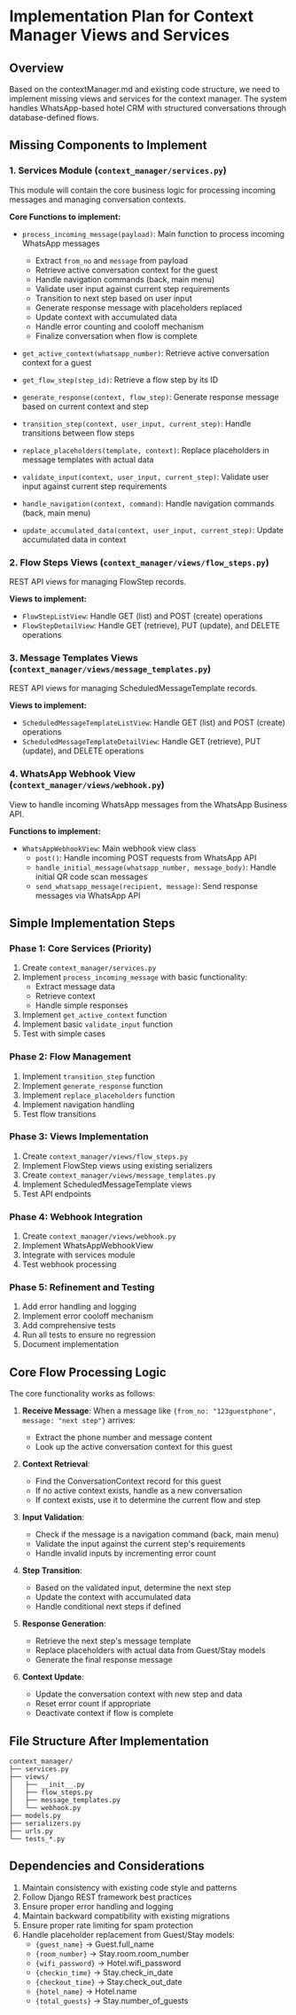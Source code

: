 # Implementation Plan for Context Manager Views and Services

## Overview
Based on the contextManager.md and existing code structure, we need to implement missing views and services for the context manager. The system handles WhatsApp-based hotel CRM with structured conversations through database-defined flows.

## Missing Components to Implement

### 1. Services Module (`context_manager/services.py`)
This module will contain the core business logic for processing incoming messages and managing conversation contexts.

**Core Functions to implement:**
- `process_incoming_message(payload)`: Main function to process incoming WhatsApp messages
  - Extract `from_no` and `message` from payload
  - Retrieve active conversation context for the guest
  - Handle navigation commands (back, main menu)
  - Validate user input against current step requirements
  - Transition to next step based on user input
  - Generate response message with placeholders replaced
  - Update context with accumulated data
  - Handle error counting and cooloff mechanism
  - Finalize conversation when flow is complete

- `get_active_context(whatsapp_number)`: Retrieve active conversation context for a guest
- `get_flow_step(step_id)`: Retrieve a flow step by its ID
- `generate_response(context, flow_step)`: Generate response message based on current context and step
- `transition_step(context, user_input, current_step)`: Handle transitions between flow steps
- `replace_placeholders(template, context)`: Replace placeholders in message templates with actual data
- `validate_input(context, user_input, current_step)`: Validate user input against current step requirements
- `handle_navigation(context, command)`: Handle navigation commands (back, main menu)
- `update_accumulated_data(context, user_input, current_step)`: Update accumulated data in context

### 2. Flow Steps Views (`context_manager/views/flow_steps.py`)
REST API views for managing FlowStep records.

**Views to implement:**
- `FlowStepListView`: Handle GET (list) and POST (create) operations
- `FlowStepDetailView`: Handle GET (retrieve), PUT (update), and DELETE operations

### 3. Message Templates Views (`context_manager/views/message_templates.py`)
REST API views for managing ScheduledMessageTemplate records.

**Views to implement:**
- `ScheduledMessageTemplateListView`: Handle GET (list) and POST (create) operations
- `ScheduledMessageTemplateDetailView`: Handle GET (retrieve), PUT (update), and DELETE operations

### 4. WhatsApp Webhook View (`context_manager/views/webhook.py`)
View to handle incoming WhatsApp messages from the WhatsApp Business API.

**Functions to implement:**
- `WhatsAppWebhookView`: Main webhook view class
  - `post()`: Handle incoming POST requests from WhatsApp API
  - `handle_initial_message(whatsapp_number, message_body)`: Handle initial QR code scan messages
  - `send_whatsapp_message(recipient, message)`: Send response messages via WhatsApp API

## Simple Implementation Steps

### Phase 1: Core Services (Priority)
1. Create `context_manager/services.py`
2. Implement `process_incoming_message` with basic functionality:
   - Extract message data
   - Retrieve context
   - Handle simple responses
3. Implement `get_active_context` function
4. Implement basic `validate_input` function
5. Test with simple cases

### Phase 2: Flow Management
1. Implement `transition_step` function
2. Implement `generate_response` function
3. Implement `replace_placeholders` function
4. Implement navigation handling
5. Test flow transitions

### Phase 3: Views Implementation
1. Create `context_manager/views/flow_steps.py`
2. Implement FlowStep views using existing serializers
3. Create `context_manager/views/message_templates.py`
4. Implement ScheduledMessageTemplate views
5. Test API endpoints

### Phase 4: Webhook Integration
1. Create `context_manager/views/webhook.py`
2. Implement WhatsAppWebhookView
3. Integrate with services module
4. Test webhook processing

### Phase 5: Refinement and Testing
1. Add error handling and logging
2. Implement error cooloff mechanism
3. Add comprehensive tests
4. Run all tests to ensure no regression
5. Document implementation

## Core Flow Processing Logic

The core functionality works as follows:

1. **Receive Message**: When a message like `{from_no: "123guestphone", message: "next step"}` arrives:
   - Extract the phone number and message content
   - Look up the active conversation context for this guest

2. **Context Retrieval**: 
   - Find the ConversationContext record for this guest
   - If no active context exists, handle as a new conversation
   - If context exists, use it to determine the current flow and step

3. **Input Validation**:
   - Check if the message is a navigation command (back, main menu)
   - Validate the input against the current step's requirements
   - Handle invalid inputs by incrementing error count

4. **Step Transition**:
   - Based on the validated input, determine the next step
   - Update the context with accumulated data
   - Handle conditional next steps if defined

5. **Response Generation**:
   - Retrieve the next step's message template
   - Replace placeholders with actual data from Guest/Stay models
   - Generate the final response message

6. **Context Update**:
   - Update the conversation context with new step and data
   - Reset error count if appropriate
   - Deactivate context if flow is complete

## File Structure After Implementation
```
context_manager/
├── services.py
├── views/
│   ├── __init__.py
│   ├── flow_steps.py
│   ├── message_templates.py
│   └── webhook.py
├── models.py
├── serializers.py
├── urls.py
└── tests_*.py
```

## Dependencies and Considerations
1. Maintain consistency with existing code style and patterns
2. Follow Django REST framework best practices
3. Ensure proper error handling and logging
4. Maintain backward compatibility with existing migrations
5. Ensure proper rate limiting for spam protection
6. Handle placeholder replacement from Guest/Stay models:
   - `{guest_name}` → Guest.full_name
   - `{room_number}` → Stay.room.room_number  
   - `{wifi_password}` → Hotel.wifi_password
   - `{checkin_time}` → Stay.check_in_date
   - `{checkout_time}` → Stay.check_out_date
   - `{hotel_name}` → Hotel.name
   - `{total_guests}` → Stay.number_of_guests